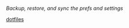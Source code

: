 

[tags]: <> (toolbox)

*Backup, restore, and sync the prefs and settings*

[dotfiles](https://dotfiles.github.io/)

[tags-end]: <>